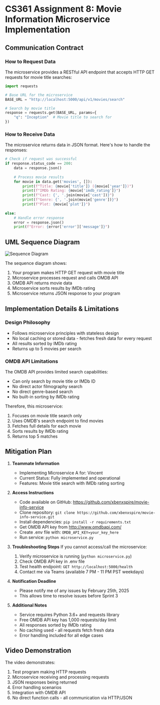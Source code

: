 # CS361 Assignment 8: Movie Information Microservice Implementation

## Communication Contract

### How to Request Data
The microservice provides a RESTful API endpoint that accepts HTTP GET requests for movie title searches:

```python
import requests

# Base URL for the microservice
BASE_URL = "http://localhost:5000/api/v1/movies/search"

# Search by movie title
response = requests.get(BASE_URL, params={
    "q": "Inception"  # Movie title to search for
})
```

### How to Receive Data
The microservice returns data in JSON format. Here's how to handle the responses:

```python
# Check if request was successful
if response.status_code == 200:
    data = response.json()
    
    # Process movie results
    for movie in data.get('movies', []):
        print(f"Title: {movie['title']} ({movie['year']})")
        print(f"IMDb Rating: {movie['imdb_rating']}")
        print(f"Cast: {', '.join(movie['cast'])}")
        print(f"Genre: {', '.join(movie['genre'])}")
        print(f"Plot: {movie['plot']}")
            
else:
    # Handle error response
    error = response.json()
    print(f"Error: {error['error']['message']}")
```

## UML Sequence Diagram
![Sequence Diagram](sequence-diagram.png)

The sequence diagram shows:
1. Your program makes HTTP GET request with movie title
2. Microservice processes request and calls OMDB API
3. OMDB API returns movie data
4. Microservice sorts results by IMDb rating
5. Microservice returns JSON response to your program

## Implementation Details & Limitations

### Design Philosophy
- Follows microservice principles with stateless design
- No local caching or stored data - fetches fresh data for every request
- All results sorted by IMDb rating
- Returns up to 5 movies per search

### OMDB API Limitations

The OMDB API provides limited search capabilities:
- Can only search by movie title or IMDb ID
- No direct actor filmography search
- No direct genre-based search
- No built-in sorting by IMDb rating

Therefore, this microservice:
1. Focuses on movie title search only
2. Uses OMDB's search endpoint to find movies
3. Fetches full details for each movie
4. Sorts results by IMDb rating
5. Returns top 5 matches

## Mitigation Plan

1. **Teammate Information**
   - Implementing Microservice A for: Vincent
   - Current Status: Fully implemented and operational
   - Features: Movie title search with IMDb rating sorting

2. **Access Instructions**
   - Code available on GitHub: https://github.com/xbenxspire/movie-info-service
   - Clone repository: `git clone https://github.com/xbenxspire/movie-info-service.git`
   - Install dependencies: `pip install -r requirements.txt`
   - Get OMDB API key from http://www.omdbapi.com/
   - Create .env file with: `OMDB_API_KEY=your_key_here`
   - Run service: `python microservice.py`

3. **Troubleshooting Steps**
   If you cannot access/call the microservice:
   1. Verify microservice is running (`python microservice.py`)
   2. Check OMDB API key in .env file
   3. Test health endpoint: `GET http://localhost:5000/health`
   4. Contact me via Teams (available 7 PM - 11 PM PST weekdays)

4. **Notification Deadline**
   - Please notify me of any issues by February 25th, 2025
   - This allows time to resolve issues before Sprint 3

5. **Additional Notes**
   - Service requires Python 3.6+ and requests library
   - Free OMDB API key has 1,000 requests/day limit
   - All responses sorted by IMDb rating
   - No caching used - all requests fetch fresh data
   - Error handling included for all edge cases

## Video Demonstration
The video demonstrates:
1. Test program making HTTP requests
2. Microservice receiving and processing requests
3. JSON responses being returned
4. Error handling scenarios
5. Integration with OMDB API
6. No direct function calls - all communication via HTTP/JSON
